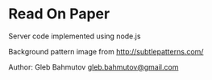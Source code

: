 # Read On Paper

Server code implemented using node.js

Background pattern image from http://subtlepatterns.com/

Author: Gleb Bahmutov <gleb.bahmutov@gmail.com>